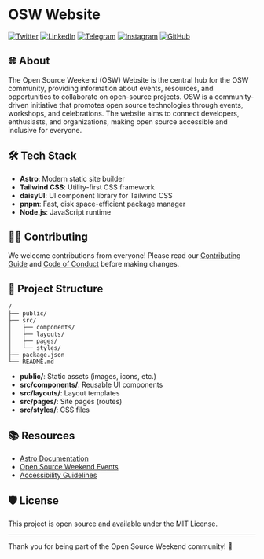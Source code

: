 # OSW Website

[![Twitter](https://img.shields.io/badge/Twitter-1DA1F2?logo=twitter&logoColor=white)](https://twitter.com/oscfcommunity)
[![LinkedIn](https://img.shields.io/badge/LinkedIn-0A66C2?logo=linkedin&logoColor=white)](https://www.linkedin.com/in/oscfcommunity/)
[![Telegram](https://img.shields.io/badge/Telegram-26A5E4?logo=telegram&logoColor=white)](https://t.me/oscfcommunity)
[![Instagram](https://img.shields.io/badge/Instagram-E4405F?logo=instagram&logoColor=white)](https://www.instagram.com/oscf.community/)
[![GitHub](https://img.shields.io/badge/GitHub-181717?logo=github&logoColor=white)](https://github.com/oscfcommunity)
<br />

## 🌐 About

The Open Source Weekend (OSW) Website is the central hub for the OSW community, providing information about events, resources, and opportunities to collaborate on open-source projects. OSW is a community-driven initiative that promotes open source technologies through events, workshops, and celebrations. The website aims to connect developers, enthusiasts, and organizations, making open source accessible and inclusive for everyone.

## 🛠️ Tech Stack
- **Astro**: Modern static site builder
- **Tailwind CSS**: Utility-first CSS framework
- **daisyUI**: UI component library for Tailwind CSS
- **pnpm**: Fast, disk space-efficient package manager
- **Node.js**: JavaScript runtime

## 🧑‍💻 Contributing

We welcome contributions from everyone! Please read our [Contributing Guide](CONTRIBUTING.md) and [Code of Conduct](CODE_OF_CONDUCT.md) before making changes.

## 📁 Project Structure
```
/
├── public/
├── src/
│   ├── components/
│   ├── layouts/
│   ├── pages/
│   └── styles/
├── package.json
└── README.md
```

- **public/**: Static assets (images, icons, etc.)
- **src/components/**: Reusable UI components
- **src/layouts/**: Layout templates
- **src/pages/**: Site pages (routes)
- **src/styles/**: CSS files

## 📚 Resources
- [Astro Documentation](https://docs.astro.build/)
- [Open Source Weekend Events](https://osd.opensourceweekend.org)
- [Accessibility Guidelines](https://www.w3.org/WAI/WCAG21/quickref/)

## 🛡️ License
This project is open source and available under the MIT License.

---

Thank you for being part of the Open Source Weekend community! 🚀

